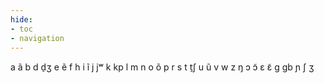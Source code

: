 ```yaml
---
hide:
- toc
- navigation
---
```

a
ã
b
d
d̠ʒ
e
ẽ
f
h
i
ĩ
j
jʷ
k
kp
l
m
n
o
õ
p
r
s
t
t̠ʃ
u
ũ
v
w
z
ŋ
ɔ
ɔ̃
ɛ
ɛ̃
ɡ
ɡb
ɲ
ʃ
ʒ
